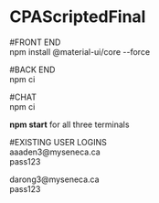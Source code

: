# CPAScriptedFinal

#FRONT END<br>
npm install @material-ui/core --force

#BACK END<br>
npm ci

#CHAT<br>
npm ci

<b>npm start</b> for all three terminals 

#EXISTING USER LOGINS<br>
aaaden3<!-- -->@myseneca.ca<br>
pass123

darong3<!-- -->@myseneca.ca<br>
pass123
